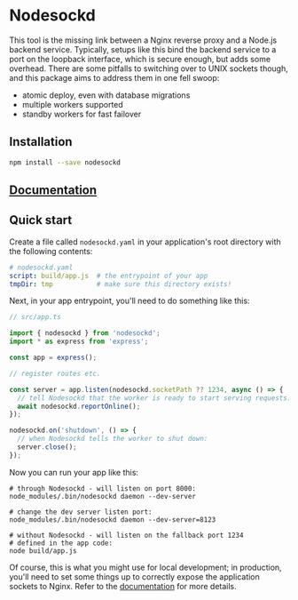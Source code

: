 # Nodesockd

This tool is the missing link between a Nginx reverse proxy and a Node.js backend service.
Typically, setups like this bind the backend service to a port on the loopback interface,
which is secure enough, but adds some overhead. There are some pitfalls to switching over
to UNIX sockets though, and this package aims to address them in one fell swoop:

 - atomic deploy, even with database migrations
 - multiple workers supported
 - standby workers for fast failover


## Installation

```bash
npm install --save nodesockd
```


## [Documentation][1]


## Quick start

Create a file called `nodesockd.yaml` in your application's root directory
with the following contents:

```yaml
# nodesockd.yaml
script: build/app.js  # the entrypoint of your app
tmpDir: tmp           # make sure this directory exists!
```

Next, in your app entrypoint, you'll need to do something like this:

```typescript
// src/app.ts

import { nodesockd } from 'nodesockd';
import * as express from 'express';

const app = express();

// register routes etc.

const server = app.listen(nodesockd.socketPath ?? 1234, async () => {
  // tell Nodesockd that the worker is ready to start serving requests:
  await nodesockd.reportOnline();
});

nodesockd.on('shutdown', () => {
  // when Nodesockd tells the worker to shut down:
  server.close();
});
```

Now you can run your app like this:

```shell
# through Nodesockd - will listen on port 8000:
node_modules/.bin/nodesockd daemon --dev-server

# change the dev server listen port:
node_modules/.bin/nodesockd daemon --dev-server=8123

# without Nodesockd - will listen on the fallback port 1234
# defined in the app code:
node build/app.js
```

Of course, this is what you might use for local development; in production,
you'll need to set some things up to correctly expose the application sockets
to Nginx. Refer to the [documentation][1] for more details.

[1]: https://cdn77.github.io/node-socket-daemon
